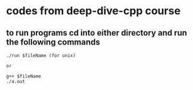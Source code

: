 
# codes from deep-dive-cpp course

## to run programs cd into either directory and run the following commands

    ./run $fileName (for unix)

    or
    
    g++ $fileName
    ./a.out
